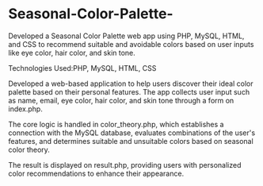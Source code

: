 # Seasonal-Color-Palette-
Developed a Seasonal Color Palette web app using PHP, MySQL, HTML, and CSS to recommend suitable and avoidable colors based on user inputs like eye color, hair color, and skin tone.

Technologies Used:PHP, MySQL, HTML, CSS

Developed a web-based application to help users discover their ideal color palette based on their personal features. The app collects user input such as name, email, eye color, hair color, and skin tone through a form on index.php.

The core logic is handled in color_theory.php, which establishes a connection with the MySQL database, evaluates combinations of the user's features, and determines suitable and unsuitable colors based on seasonal color theory.

The result is displayed on result.php, providing users with personalized color recommendations to enhance their appearance.



